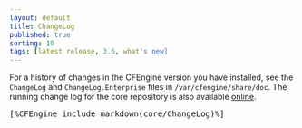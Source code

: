 ```yaml
---
layout: default
title: ChangeLog
published: true
sorting: 10
tags: [latest release, 3.6, what's new]
---
```


For a history of changes in the CFEngine version you have installed, see the `ChangeLog` and 
`ChangeLog.Enterprise` files in `/var/cfengine/share/doc`. The running change log
for the core repository is also available 
[online](https://github.com/cfengine/core/blob/master/ChangeLog).

<pre>
[%CFEngine_include_markdown(core/ChangeLog)%]
</pre>
